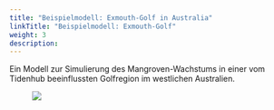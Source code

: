 ```yaml
---
title: "Beispielmodell: Exmouth-Golf in Australia"
linkTitle: "Beispielmodell: Exmouth-Golf"
weight: 3
description:
---
```

Ein Modell zur Simulierung des Mangroven-Wachstums in einer vom Tidenhub beeinflussten Golfregion im westlichen Australien.

<figure>
<img src="/pictures/exmouth_gulf/Transect_Sketch.png">
</figure><br>
